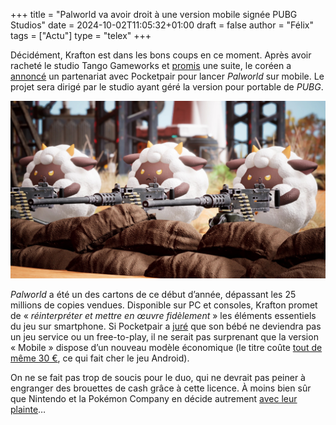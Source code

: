 +++
title = "Palworld va avoir droit à une version mobile signée PUBG Studios"
date = 2024-10-02T11:05:32+01:00
draft = false
author = "Félix"
tags = ["Actu"]
type = "telex"
+++ 

Décidément, Krafton est dans les bons coups en ce moment. Après avoir racheté le studio Tango Gameworks et [promis](https://nostick.fr/articles/2024/octobre/0110-des-nouvelles-dhifi-rush/) une suite, le coréen a [annoncé](https://www.krafton.com/news/press/크래프톤-팰월드-모바일-게임-글로벌-라이선스/) un partenariat avec Pocketpair pour lancer *Palworld* sur mobile. Le projet sera dirigé par le studio ayant géré la version pour portable de *PUBG*.

![Le jeu Palworld](palworld.jpg "")

*Palworld* a été un des cartons de ce début d’année, dépassant les 25 millions de copies vendues. Disponible sur PC et consoles, Krafton promet de « *réinterpréter et mettre en œuvre fidèlement* » les éléments essentiels du jeu sur smartphone. Si Pocketpair a [juré](https://nostick.fr/articles/2024/septembre/1609-palworld-transformera-pas-jeu-service/) que son bébé ne deviendra pas un jeu service ou un free-to-play, il ne serait pas surprenant que la version « Mobile » dispose d’un nouveau modèle économique (le titre coûte [tout de même 30 €](https://store.steampowered.com/app/1623730/Palworld/), ce qui fait cher le jeu Android). 

On ne se fait pas trop de soucis pour le duo, qui ne devrait pas peiner à engranger des brouettes de cash grâce à cette licence. À moins bien sûr que Nintendo et la Pokémon Company en décide autrement [avec leur plainte](https://nostick.fr/articles/2024/septembre/1909-nintendo-pokemon-company-attaquent-palworld/)…